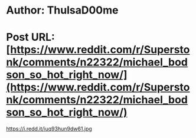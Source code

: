 # Author: ThulsaD00me
# Post URL: [https://www.reddit.com/r/Superstonk/comments/n22322/michael_bodson_so_hot_right_now/](https://www.reddit.com/r/Superstonk/comments/n22322/michael_bodson_so_hot_right_now/)


https://i.redd.it/iuq93hun9dw61.jpg